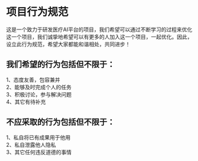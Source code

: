 项目行为规范
================
这是一个致力于研发医疗AI平台的项目，我们希望可以通过不断学习的过程来优化这一个项目，我们诚挚地希望可以有更多的人加入这一个项目，一起优化。因此，设立此行为规范，希望大家都能和谐相处，共同进步！<br>

我们希望的行为包括但不限于：
---------------------------
1、态度友善，包容兼并<br>
2、能够及时完成个人的任务<br>
3、积极讨论，参与解决问题<br>
4、其它有待补充<br>

不应采取的行为包括但不限于：
---------------------------
1、私自将已有成果用于他用<br>
2、私自泄露他人隐私<br>
3、其它任何违反道德的事情<br>

